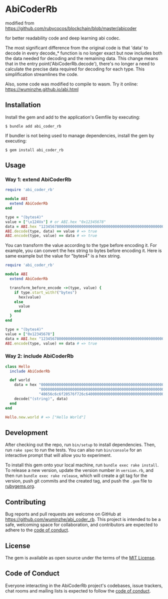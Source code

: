 # AbiCoderRb

modified from https://github.com/rubycocos/blockchain/blob/master/abicoder

for better readability code and deep learning abi codec.

The most significant difference from the original code is that 'data' to decode in every decode_* function is no longer exact but now includes both the data needed for decoding and the remaining data. This change means that in the entry point('AbiCoderRb.decode'), there's no longer a need to calculate the precise data required for decoding for each type. This simplification streamlines the code.

Also, some code was modified to compile to wasm. Try it online: https://wuminzhe.github.io/abi.html

## Installation

Install the gem and add to the application's Gemfile by executing:

    $ bundle add abi_coder_rb

If bundler is not being used to manage dependencies, install the gem by executing:

    $ gem install abi_coder_rb

## Usage

### Way 1: extend AbiCoderRb

```ruby
require 'abi_coder_rb'

module ABI
  extend AbiCoderRb
end

type = "(bytes4)"
value = ["\x124Vx"] # or ABI.hex "0x12345678"
data = ABI.hex "1234567800000000000000000000000000000000000000000000000000000000"
ABI.decode(type, data) == value # => true
ABI.encode(type, value) == data # => true
```

You can transform the value according to the type before encoding it. For example, you can convert the hex string to bytes before encoding it. Here is same example but the value for "bytes4" is a hex string. 
```ruby
require 'abi_coder_rb'

module ABI
  extend AbiCoderRb

  transform_before_encode ->(type, value) { 
    if type.start_with?("bytes")
      hex(value)
    else
      value
    end
  }
end

type = "(bytes4)"
value = ["0x12345678"]
data = ABI.hex "1234567800000000000000000000000000000000000000000000000000000000"
ABI.encode(type, value) == data # => true
```

### Way 2: include AbiCoderRb
```ruby
class Hello
  include AbiCoderRb

  def world
    data = hex "0000000000000000000000000000000000000000000000000000000000000020" \
               "000000000000000000000000000000000000000000000000000000000000000b" \
               "48656c6c6f20576f726c64000000000000000000000000000000000000000000"
    decode("(string)", data)
  end
end

Hello.new.world # => ["Hello World"]
```

## Development

After checking out the repo, run `bin/setup` to install dependencies. Then, run `rake spec` to run the tests. You can also run `bin/console` for an interactive prompt that will allow you to experiment.

To install this gem onto your local machine, run `bundle exec rake install`. To release a new version, update the version number in `version.rb`, and then run `bundle exec rake release`, which will create a git tag for the version, push git commits and the created tag, and push the `.gem` file to [rubygems.org](https://rubygems.org).

## Contributing

Bug reports and pull requests are welcome on GitHub at https://github.com/wuminzhe/abi_coder_rb. This project is intended to be a safe, welcoming space for collaboration, and contributors are expected to adhere to the [code of conduct](https://github.com/[USERNAME]/abi_coder_rb/blob/main/CODE_OF_CONDUCT.md).

## License

The gem is available as open source under the terms of the [MIT License](https://opensource.org/licenses/MIT).

## Code of Conduct

Everyone interacting in the AbiCoderRb project's codebases, issue trackers, chat rooms and mailing lists is expected to follow the [code of conduct](https://github.com/[USERNAME]/abi_coder_rb/blob/main/CODE_OF_CONDUCT.md).
